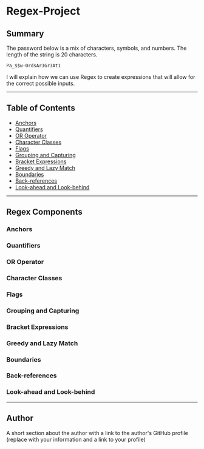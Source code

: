 # Regex-Project

## Summary
The password below is a mix of characters, symbols, and numbers. The length of the string is 20 characters.

```
Pa_$$w-0rdsAr3Gr3At1
```
I will explain how we can use Regex to create expressions that will allow for the correct possible inputs.

---

## Table of Contents

- [Anchors](#anchors)
- [Quantifiers](#quantifiers)
- [OR Operator](#or-operator)
- [Character Classes](#character-classes)
- [Flags](#flags)
- [Grouping and Capturing](#grouping-and-capturing)
- [Bracket Expressions](#bracket-expressions)
- [Greedy and Lazy Match](#greedy-and-lazy-match)
- [Boundaries](#boundaries)
- [Back-references](#back-references)
- [Look-ahead and Look-behind](#look-ahead-and-look-behind)

---

## Regex Components


### Anchors

### Quantifiers

### OR Operator

### Character Classes

### Flags

### Grouping and Capturing

### Bracket Expressions

### Greedy and Lazy Match

### Boundaries

### Back-references

### Look-ahead and Look-behind

---

## Author

A short section about the author with a link to the author's GitHub profile (replace with your information and a link to your profile)
